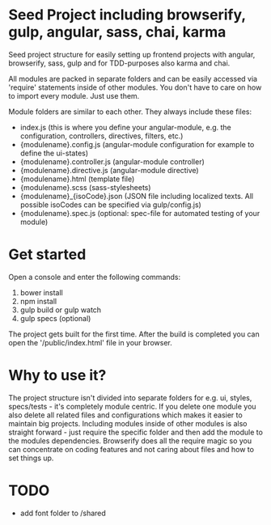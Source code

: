# Seed Project including browserify, gulp, angular, sass, chai, karma

Seed project structure for easily setting up frontend projects with angular, browserify, sass, gulp and for TDD-purposes also karma and chai.

All modules are packed in separate folders and can be easily accessed via 'require' statements inside of other modules.
You don't have to care on how to import every module. Just use them.

Module folders are similar to each other. They always include these files:

- index.js (this is where you define your angular-module, e.g. the configuration, controllers, directives, filters, etc.)
- {modulename}.config.js (angular-module configuration for example to define the ui-states)
- {modulename}.controller.js (angular-module controller)
- {modulename}.directive.js (angular-module directive)
- {modulename}.html (template file)
- {modulename}.scss (sass-stylesheets)
- {modulename}_{isoCode}.json (JSON file including localized texts. All possible isoCodes can be specified via gulp/config.js)
- {modulename}.spec.js (optional: spec-file for automated testing of your module)


# Get started

Open a console and enter the following commands:

1. bower install
2. npm install
3. gulp build or gulp watch
4. gulp specs (optional)

The project gets built for the first time. After the build is completed you can open the '/public/index.html' file in your browser.


# Why to use it?

The project structure isn't divided into separate folders for e.g. ui, styles, specs/tests - it's completely module centric.
If you delete one module you also delete all related files and configurations which makes it easier to maintain big projects.
Including modules inside of other modules is also straight forward - just require the specific folder and then add the module to the modules dependencies.
Browserify does all the require magic so you can concentrate on coding features and not caring about files and how to set things up.


# TODO

- add font folder to /shared
